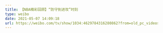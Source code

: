 ```yaml
---
title: 【NBA精彩回顾】“防守到进攻”时刻
type: weibo
date: 2021-05-07 14:09:18
url: https://weibo.com/tv/show/1034:4629784316280862?from=old_pc_videoshow
---
```


<!-- more -->